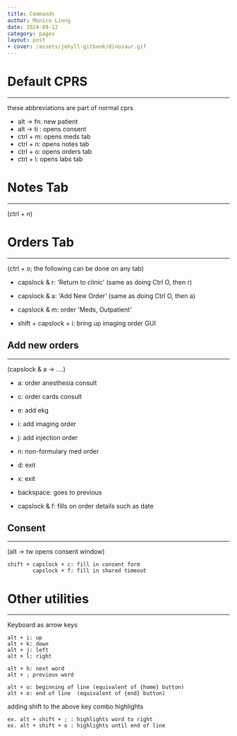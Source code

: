 ```yaml
---
title: Commands
author: Monica Lieng
date: 2024-09-12
category: pages
layout: post
+ cover: /assets/jekyll-gitbook/dinosaur.gif
---
```


# Default CPRS
---------------
these abbreviations are part of normal cprs

* alt -> fn: new patient	
* alt -> ti : opens consent
* ctrl + m: opens meds tab
* ctrl + n: opens notes tab
* ctrl + o: opens orders tab
* ctrl + l: opens labs tab


# Notes Tab
-----------
(ctrl + n)


# Orders Tab
------------
(ctrl + o; the following can be done on any tab)
- capslock & r: 'Return to clinic' 		(same as doing  Ctrl O, then r)
- capslock & a: 'Add New Order' 		(same as doing Ctrl O, then a)
- capslock & m: order 'Meds, Outpatient'

- shift + capslock + i: bring up imaging order GUI


## Add new orders
-----------------
(capslock & a -> ....)
- a: order anesthesia consult
- c: order cards consult
- e: add ekg
- i: add imaging order
- j: add injection order
- n: non-formulary med order

- d: exit
- x: exit
- backspace: goes to previous


- capslock & f: fills on order details such as date

## Consent
----------
(alt -> tw opens consent window)

	shift + capslock + c: fill in consent form
			capslock + f: fill in shared timeout



# Other utilities
-----------------

Keyboard as arrow keys

	alt + i: up
	alt + k: down
	alt + j: left
	alt + l: right

	alt + h: next word
	alt + ; previous word

	alt + u: beginning of line (equivalent of {home} button)
	alt + o: end of line  (equivalent of {end} button)

adding shift to the above key combo highlights

	ex. alt + shift + ; : highlights word to right
	ex. alt + shift + o : highlights until end of line 



